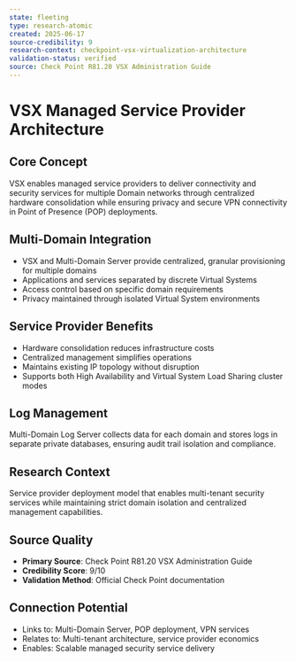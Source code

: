 ```yaml
---
state: fleeting
type: research-atomic
created: 2025-06-17
source-credibility: 9
research-context: checkpoint-vsx-virtualization-architecture
validation-status: verified
source: Check Point R81.20 VSX Administration Guide
---
```


# VSX Managed Service Provider Architecture

## Core Concept
VSX enables managed service providers to deliver connectivity and security services for multiple Domain networks through centralized hardware consolidation while ensuring privacy and secure VPN connectivity in Point of Presence (POP) deployments.

## Multi-Domain Integration
- VSX and Multi-Domain Server provide centralized, granular provisioning for multiple domains
- Applications and services separated by discrete Virtual Systems
- Access control based on specific domain requirements
- Privacy maintained through isolated Virtual System environments

## Service Provider Benefits
- Hardware consolidation reduces infrastructure costs
- Centralized management simplifies operations
- Maintains existing IP topology without disruption
- Supports both High Availability and Virtual System Load Sharing cluster modes

## Log Management
Multi-Domain Log Server collects data for each domain and stores logs in separate private databases, ensuring audit trail isolation and compliance.

## Research Context
Service provider deployment model that enables multi-tenant security services while maintaining strict domain isolation and centralized management capabilities.

## Source Quality
- **Primary Source**: Check Point R81.20 VSX Administration Guide
- **Credibility Score**: 9/10
- **Validation Method**: Official Check Point documentation

## Connection Potential
- Links to: Multi-Domain Server, POP deployment, VPN services
- Relates to: Multi-tenant architecture, service provider economics
- Enables: Scalable managed security service delivery
